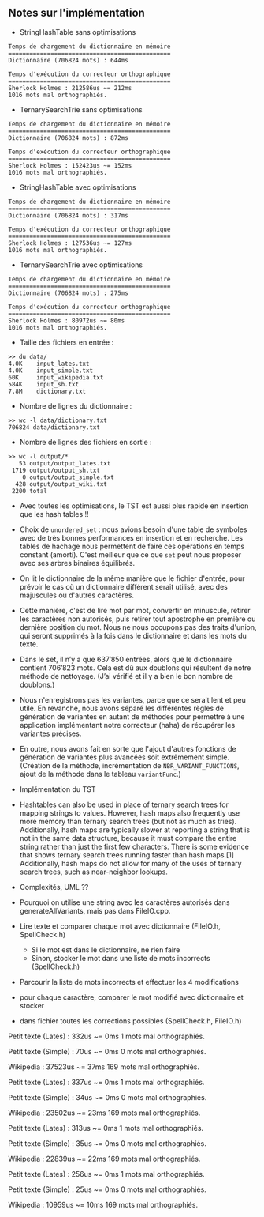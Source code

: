 ## Notes sur l'implémentation

- StringHashTable sans optimisations
```
Temps de chargement du dictionnaire en mémoire
==============================================
Dictionnaire (706824 mots) : 644ms

Temps d'exécution du correcteur orthographique
==============================================
Sherlock Holmes : 212586us ~= 212ms
1016 mots mal orthographiés.
```

- TernarySearchTrie sans optimisations
```
Temps de chargement du dictionnaire en mémoire
==============================================
Dictionnaire (706824 mots) : 872ms

Temps d'exécution du correcteur orthographique
==============================================
Sherlock Holmes : 152423us ~= 152ms
1016 mots mal orthographiés.
```

- StringHashTable avec optimisations
```
Temps de chargement du dictionnaire en mémoire
==============================================
Dictionnaire (706824 mots) : 317ms

Temps d'exécution du correcteur orthographique
==============================================
Sherlock Holmes : 127536us ~= 127ms
1016 mots mal orthographiés.
```

- TernarySearchTrie avec optimisations
```
Temps de chargement du dictionnaire en mémoire
==============================================
Dictionnaire (706824 mots) : 275ms

Temps d'exécution du correcteur orthographique
==============================================
Sherlock Holmes : 80972us ~= 80ms
1016 mots mal orthographiés.
```

- Taille des fichiers en entrée :
```
>> du data/
4.0K    input_lates.txt
4.0K    input_simple.txt
60K     input_wikipedia.txt
584K    input_sh.txt
7.8M    dictionary.txt
```

- Nombre de lignes du dictionnaire :
```
>> wc -l data/dictionary.txt
706824 data/dictionary.txt
```

- Nombre de lignes des fichiers en sortie :
```
>> wc -l output/*
   53 output/output_lates.txt
 1719 output/output_sh.txt
    0 output/output_simple.txt
  428 output/output_wiki.txt
 2200 total
```

- Avec toutes les optimisations, le TST est aussi plus rapide en insertion que les hash tables !!

- Choix de `unordered_set` : nous avions besoin d'une table de symboles avec de très bonnes performances en insertion et en recherche. Les tables de hachage nous permettent de faire ces opérations en temps constant (amorti). C'est meilleur que ce que `set` peut nous proposer avec ses arbres binaires équilibrés.

- On lit le dictionnaire de la même manière que le fichier d'entrée, pour prévoir le cas où un dictionnaire différent serait utilisé, avec des majuscules ou d'autres caractères.

- Cette manière, c'est de lire mot par mot, convertir en minuscule, retirer les caractères non autorisés, puis retirer tout apostrophe en première ou dernière position du mot. Nous ne nous occupons pas des traits d'union, qui seront supprimés à la fois dans le dictionnaire et dans les mots du texte.

- Dans le set, il n’y a que 637’850 entrées, alors que le dictionnaire contient 706’823 mots. Cela est dû aux doublons qui résultent de notre méthode de nettoyage. (J’ai vérifié et il y a bien le bon nombre de doublons.)

- Nous n'enregistrons pas les variantes, parce que ce serait lent et peu utile. En revanche, nous avons séparé les différentes règles de génération de variantes en autant de méthodes pour permettre à une application implémentant notre correcteur (haha) de récupérer les variantes précises.

- En outre, nous avons fait en sorte que l'ajout d'autres fonctions de génération de variantes plus avancées soit extrêmement simple. (Création de la méthode, incrémentation de `NBR_VARIANT_FUNCTIONS`, ajout de la méthode dans le tableau `variantFunc`.)

- Implémentation du TST

- Hashtables can also be used in place of ternary search trees for mapping strings to values. However, hash maps also frequently use more memory than ternary search trees (but not as much as tries). Additionally, hash maps are typically slower at reporting a string that is not in the same data structure, because it must compare the entire string rather than just the first few characters. There is some evidence that shows ternary search trees running faster than hash maps.[1] Additionally, hash maps do not allow for many of the uses of ternary search trees, such as near-neighbor lookups. 

- Complexités, UML ??
- Pourquoi on utilise une string avec les caractères autorisés dans generateAllVariants, mais pas dans FileIO.cpp.

- Lire texte et comparer chaque mot avec dictionnaire (FileIO.h, SpellCheck.h)

  - Si le mot est dans le dictionnaire, ne rien faire
  - Sinon, stocker le mot dans une liste de mots incorrects (SpellCheck.h)

- Parcourir la liste de mots incorrects et effectuer les 4 modifications
- pour chaque caractère, comparer le mot modifié avec dictionnaire et stocker
- dans fichier toutes les corrections possibles (SpellCheck.h, FileIO.h)

Petit texte (Lates) : 332us ~= 0ms
1 mots mal orthographiés.

Petit texte (Simple) : 70us ~= 0ms
0 mots mal orthographiés.

Wikipedia : 37523us ~= 37ms
169 mots mal orthographiés.

Petit texte (Lates) : 337us ~= 0ms
1 mots mal orthographiés.

Petit texte (Simple) : 34us ~= 0ms
0 mots mal orthographiés.

Wikipedia : 23502us ~= 23ms
169 mots mal orthographiés.

Petit texte (Lates) : 313us ~= 0ms
1 mots mal orthographiés.

Petit texte (Simple) : 35us ~= 0ms
0 mots mal orthographiés.

Wikipedia : 22839us ~= 22ms
169 mots mal orthographiés.

Petit texte (Lates) : 256us ~= 0ms
1 mots mal orthographiés.

Petit texte (Simple) : 25us ~= 0ms
0 mots mal orthographiés.

Wikipedia : 10959us ~= 10ms
169 mots mal orthographiés.

